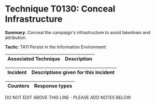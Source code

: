 # Technique T0130: Conceal Infrastructure

**Summary**: Conceal the campaign's infrastructure to avoid takedown and attribution.

**Tactic**: TA11 Persist in the Information Environment           


| Associated Technique | Description |
| --------- | ------------------------- |



| Incident | Descriptions given for this incident |
| -------- | -------------------- |



| Counters | Response types |
| -------- | -------------- |


DO NOT EDIT ABOVE THIS LINE - PLEASE ADD NOTES BELOW